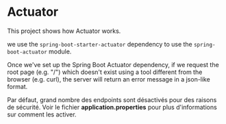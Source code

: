 # Actuator

This project shows how Actuator works.

we use the `spring-boot-starter-actuator` dependency to use the `spring-boot-actuator` module.


Once we've set up the Spring Boot Actuator dependency, if we request the root page (e.g. "/") which doesn't exist using a tool different from the browser (e.g. curl), the server will return an error message in a json-like format.


Par défaut, grand nombre des endpoints sont désactivés pour des raisons de sécurité. Voir le fichier **application.properties** pour plus d'informations sur comment les activer.
